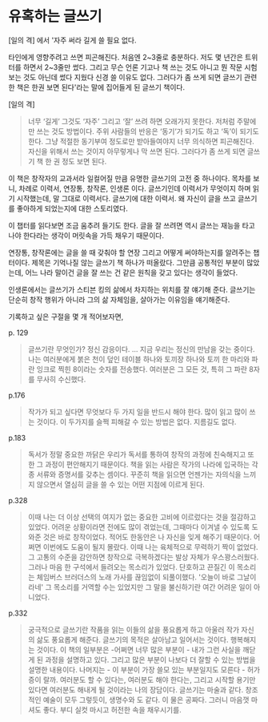 # 유혹하는 글쓰기

[일의 격] 에서 '자주 써라 길게 쓸 필요 없다. 

타인에게 영향주려고 쓰면 피곤해진다. 처음엔 2~3줄로 충분하다. 저도 몇 년간은 트위터를 하면서 2~3줄만 썼다. 그리고 무슨 언론 기고나 책 쓰는 것도 아니고 뭔 작문 시험 보는 것도 아닌데 썼다 지웠다 신경 쓸 이유도 없다. 그러다가 좀 쓰게 되면 글쓰기 관련한 책은 한권 보면 된다'라는 말에 집어들게 된 글쓰기 책이다.


[일의 격]

>  너무 ‘길게’ 그것도 ‘자주’ 그리고 ‘잘’ 쓰려 하면 오래가지 못한다. 저처럼 주말에만 쓰는 것도 방법이다. 주위 사람들의 반응은 ‘동기’가 되기도 하고 ‘독’이 되기도 한다. 그냥 적절한 동기부여 정도로만 받아들여야지 너무 의식하면 피곤해진다. 자신을 위해서 쓰는 것이지 아무렇게나 막 쓰면 된다. 그러다가 좀 쓰게 되면 글쓰기 책 한 권 정도 보면 된다.

이 책은 창작자의 교과서라 일컬어질 만큼 유명한 글쓰기의 고전 중 하나이다.
목차를 보니, 차례로 이력서, 연장통, 창작론, 인생론 이다.
글쓰기인데 이력서가 무엇이지 하며 읽기 시작했는데, 말 그대로 이력서다. 
글쓰기에 대한 이력서.
왜 자신이 글을 쓰고 글쓰기를 좋아하게 되었는지에 대한 스토리였다.

이 챕터를 읽다보면 조금 움추려 들기도 한다.
글을 잘 쓰려면 역시 글쓰는 재능을 타고 나야 한다라는 생각이 머릿속을 가득 채우기 때문이다.

연장통, 창작론에는 글을 쓸 때 갖춰야 할 연장 그리고 어떻게 써야하는지를 알려주는 챕터이다.
제목은 기억나질 않는 글쓰기 책 하나가 떠올랐다. 
그만큼 공통적인 부분이 많았는데,
어느 나라 말이건 글을 잘 쓰는 건 같은 원칙을 갖고 있다는 생각이 들었다.

인생론에서는 글쓰기가 스티븐 킹의 삶에서 차지하는 위치를 잘 얘기해 준다.
글쓰기는 단순히 창작 행위가 아니라 그의 삶 자체임을, 살아가는 이유임을 얘기해준다.

기록하고 싶은 구절을 몇 개 적어보자면,

p. 129
>글쓰기란 무엇인가? 정신 감응이다. …
지금 우리는 정신의 만남을 갖는 중이다. 
나는 여러분에게 붉은 천이 덮인 테이블 하나와 토끼장 하나와 토끼 한 마리와 파란 잉크로 찍힌 8이라는 숫자를 전송했다.  여러분은 그 모든 것, 특히 그 파란 8자를 무사히 수신했다.


p.176
>작가가 되고 싶다면 무엇보다 두 가지 일을 반드시 해야 한다. 많이 읽고 많이 쓰는 것이다. 이 두가지를 슬쩍 피해갈 수 있는 방법은 없다. 지름길도 없다.

p.183
>독서가 정말 중요한 까닭은 우리가 독서를 통하여 창작의 과정에 친숙해지고 또한 그 과정이 편안해지기 때문이다. 책을 읽는 사람은 작가의 나라에 입국하는 각종 서류와 증명서를 갖추는 셈이다. 꾸준히 책을 읽으면 언젠가는 자의식을 느끼지 않으면서 열심히 글을 쓸 수 있는 어떤 지점에 이르게 된다.

p.328
>이때 나는 더 이상 선택의 여지가 없는 중요한 고비에 이르렀다는 것을 절감하고 있었다. 어려운 상황이라면 전에도 많이 겪었는데, 그때마다 이겨낼 수 있도록 도와준 것은 바로 창작이었다. 적어도 한동안은 나 자신을 잊게 해주기 때문이다.  어쩌면 이번에도 도움이 될지 몰랐다. 이때 나는 육체적으로 무력하기 짝이 없었다. 그 고통의 수준을 감안하면 창작으로 극복하겠다는 발상 자체가 우스꽝스러웠다. 그러나 마음 한 구석에서 들려오는 목소리가 있었다. 단호하고 끈질긴 이 목소리는 체임버스 브러더스의 노래 가사를 끊임없이 되풀이했다. '오늘이 바로 그날이 라네' 그 목소리를 거역할 수는 있었지만 그 말을 불신하기란 여간 어려운 일이 아니었다.

p.332
>궁극적으로 글쓰기란 작품을 읽는 이들의 삶을 풍요롭게 하고 아울러 작가 자신의 삶도 풍요롭게 해준다. 글쓰기의 목적은 살아남고 일어서는 것이다. 행복해지는 것이다. 이 책의 일부분은 -어쩌면 너무 많은 부분이 - 내가 그런 사실을 깨닫게 된 과정을 설명하고 있다. 그리고 많은 부분이 나보다 더  잘할 수 있는 방법을 설명한 내용이다. 나머지는 - 이 부분이 가장 쓸모 있는 부분일지도 모른다 - 허가증이 랄까. 여러분도 할 수 있다는, 여러분도 해야 한다는, 그리고 시작할 용기만 있다면 여러분도 해내게 될 것이라는 나의 장담이다. 글쓰기는 마술과 같다. 창조적인 예술이 모두 그렇듯이, 생명수와 도 같다. 이 물은 공짜다. 그러니 마음껏 마셔도 좋다. 
부디 실컷 마시고 허전한 속을 채우시기를.
